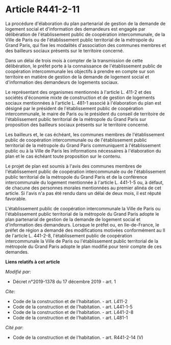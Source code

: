 # Article R441-2-11

La procédure d'élaboration du plan partenarial de gestion de la demande de logement social et d'information des demandeurs
est engagée par délibération de l'établissement public de coopération intercommunale, de la Ville de Paris ou de
l'établissement public territorial de la métropole du Grand Paris, qui fixe les modalités d'association des communes membres
et des bailleurs sociaux présents sur le territoire concerné.

Dans un délai de trois mois à compter de la transmission de cette délibération, le préfet porte à la connaissance de
l'établissement public de coopération intercommunale les objectifs à prendre en compte sur son territoire en matière de
gestion de la demande de logement social et d'information des demandeurs de logements sociaux.

Le représentant des organismes mentionnés à l'article L. 411-2 et des sociétés d'économie mixte de construction et de gestion
de logements sociaux mentionnées à l'article L. 481-1 associé à l'élaboration du plan est désigné par le président de
l'établissement public de coopération intercommunale, le maire de Paris ou le président du conseil de territoire de
l'établissement public territorial de la métropole du Grand Paris sur proposition des bailleurs sociaux présents sur le
territoire concerné.

Les bailleurs et, le cas échéant, les communes membres de l'établissement public de coopération intercommunale ou de
l'établissement public territorial de la métropole du Grand Paris communiquent à l'établissement public ou à la Ville de
Paris les informations nécessaires à l'élaboration du plan et le cas échéant toute proposition sur le contenu.

Le projet de plan est soumis à l'avis des communes membres de l'établissement public de coopération intercommunale ou de
l'établissement public territorial de la métropole du Grand Paris et de la conférence intercommunale du logement mentionnée à
l'article L. 441-1-5 ou, à défaut, de chacune des personnes morales mentionnées au premier alinéa de cet article. Si l'avis
n'a pas été rendu dans un délai de deux mois, il est réputé favorable.

L'établissement public de coopération intercommunale la Ville de Paris ou l'établissement public territorial de la métropole
du Grand Paris adopte le plan partenarial de gestion de la demande de logement social et d'information des demandeurs.
Lorsque le préfet ou, en Ile-de-France, le préfet de région a demandé des modifications motivées conformément au II de
l'article L. 441-2-8, l'établissement public de coopération intercommunale la Ville de Paris ou l'établissement public
territorial de la métropole du Grand Paris adopte le plan modifié pour tenir compte de ces demandes.

**Liens relatifs à cet article**

_Modifié par_:

  - Décret n°2019-1378 du 17 décembre 2019 - art. 1

_Cite_:

  - Code de la construction et de l'habitation. - art. L411-2
  - Code de la construction et de l'habitation. - art. L441-1-5
  - Code de la construction et de l'habitation. - art. L441-2-8
  - Code de la construction et de l'habitation. - art. L481-1

_Cité par_:

  - Code de la construction et de l'habitation. - art. R441-2-14 (V)
